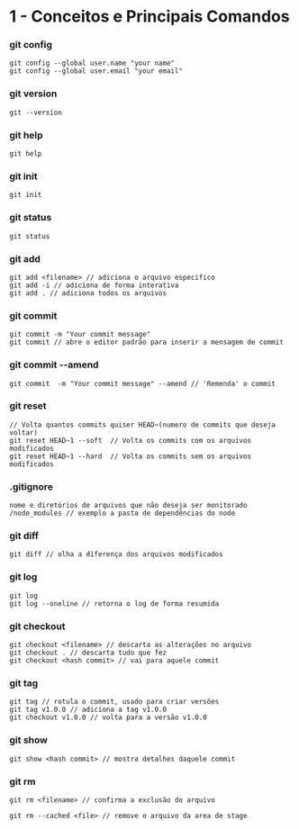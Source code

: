 # 1 - Conceitos e Principais Comandos

### git config

```
git config --global user.name "your name"
git config --global user.email "your email"
```

### git version

```
git --version
```

### git help

```
git help
```

### git init

```
git init
```

### git status

```
git status
```

### git add

```
git add <filename> // adiciona o arquivo especifico
git add -i // adiciona de forma interativa
git add . // adiciona todos os arquivos
```

### git commit

```
git commit -m "Your commit message"
git commit // abre o editor padrão para inserir a mensagem de commit
```

### git commit --amend

```
git commit  -m "Your commit message" --amend // 'Remenda' o commit
```

### git reset

```
// Volta quantos commits quiser HEAD~(numero de commits que deseja voltar)
git reset HEAD~1 --soft  // Volta os commits com os arquivos modificados
git reset HEAD~1 --hard  // Volta os commits sem os arquivos modificados
```

### .gitignore

```
nome e diretórios de arquivos que não deseja ser monitorado
/node_modules // exemplo a pasta de dependências do node
```

### git diff

```
git diff // olha a diferença dos arquivos modificados
```

### git log

```
git log
git log --oneline // retorna o log de forma resumida
```

### git checkout

```
git checkout <filename> // descarta as alterações no arquivo
git checkout . // descarta tudo que fez
git checkout <hash commit> // vai para aquele commit
```

### git tag

```
git tag // rotula o commit, usado para criar versões
git tag v1.0.0 // adiciona a tag v1.0.0
git checkout v1.0.0 // volta para a versão v1.0.0
```

### git show

```
git show <hash commit> // mostra detalhes daquele commit
```

### git rm

```
git rm <filename> // confirma a exclusão do arquivo

git rm --cached <file> // remove o arquivo da area de stage
```
